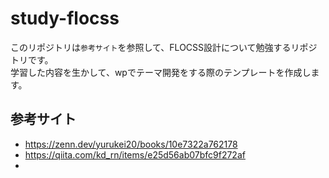 # study-flocss
このリポジトリは`参考サイト`を参照して、FLOCSS設計について勉強するリポジトリです。  
学習した内容を生かして、wpでテーマ開発をする際のテンプレートを作成します。

## 参考サイト
- https://zenn.dev/yurukei20/books/10e7322a762178
- https://qiita.com/kd_rn/items/e25d56ab07bfc9f272af
- 
